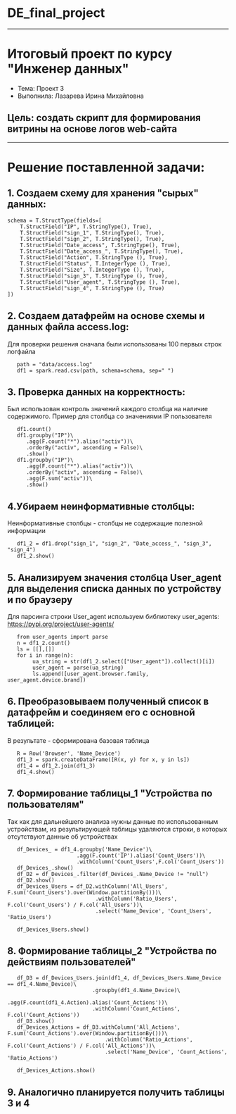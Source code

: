 # DE_final_project
____
# Итоговый проект по курсу "Инженер данных"

- Тема: Проект 3
- Выполнила: Лазарева Ирина Михайловна

## Цель: создать скрипт для формирования витрины на основе логов web-сайта
____

# Решение поставленной задачи:

## 1. Создаем схему для хранения "сырых" данных:
```
schema = T.StructType(fields=[
    T.StructField("IP", T.StringType(), True),
    T.StructField("sign_1", T.StringType(), True),
    T.StructField("sign_2", T.StringType(), True),
    T.StructField("Date_access", T.StringType(), True),
    T.StructField("Date_access_", T.StringType(), True),
    T.StructField("Action", T.StringType (), True),
    T.StructField("Status", T.IntegerType (), True),
    T.StructField("Size", T.IntegerType (), True),
    T.StructField("sign_3", T.StringType (), True),
    T.StructField("User_agent", T.StringType (), True),
    T.StructField("sign_4", T.StringType (), True)
])
```

## 2. Создаем датафрейм на основе схемы и данных файла access.log:
Для проверки решения сначала были использованы 100 первых строк логфайла
```
   path = "data/access.log"
   df1 = spark.read.csv(path, schema=schema, sep=" ")
```

## 3. Проверка данных на корректность:
 Был использован контроль значений каждого столбца на наличие содержимого.
 Пример для столбца со значениями IP пользователя
```
   df1.count()
   df1.groupby("IP")\
      .agg(F.count("*").alias("activ"))\
      .orderBy("activ", ascending = False)\
      .show()
   df1.groupby("IP")\
      .agg(F.count("*").alias("activ"))\
      .orderBy("activ", ascending = False)\
      .agg(F.sum("activ"))\
      .show()
``` 
## 4.Убираем неинформативные столбцы:
 Неинформативные столбцы - столбцы не содержащие полезной информации
```
   df1_2 = df1.drop("sign_1", "sign_2", "Date_access_", "sign_3", "sign_4")
   df1_2.show()
```
 ## 5. Анализируем значения столбца User_agent для выделения списка данных по устройству и по браузеру
  Для парсинга строки User_agent используем библиотеку user_agents:
  https://pypi.org/project/user-agents/
```
   from user_agents import parse
   n = df1_2.count()
   ls = [[],[]]
   for i in range(n):
        ua_string = str(df1_2.select(["User_agent"]).collect()[i])
        user_agent = parse(ua_string)
        ls.append([user_agent.browser.family, user_agent.device.brand])
```
## 6. Преобразовываем полученный список в датафрейм и соединяем его с основной таблицей:
  В результате - сформирована базовая таблица
```
   R = Row('Browser', 'Name_Device')
   df1_3 = spark.createDataFrame([R(x, y) for x, y in ls])
   df1_4 = df1_2.join(df1_3)
   df1_4.show()
```
## 7. Формирование таблицы_1 "Устройства по пользователям"
  Так как для дальнейшего анализа нужны данные по использованным устройствам, из результирующей 
  таблицы удаляются строки, в которых отсутствуют данные об устройствах
```
   df_Devices_ = df1_4.groupby('Name_Device')\
                      .agg(F.count('IP').alias('Count_Users'))\
                      .withColumn('Count_Users',F.col('Count_Users'))       
   df_Devices_.show()
   df_D2 = df_Devices_.filter(df_Devices_.Name_Device != "null")
   df_D2.show()
   df_Devices_Users = df_D2.withColumn('All_Users', F.sum('Count_Users').over(Window.partitionBy()))\
                            .withColumn('Ratio_Users', F.col('Count_Users') / F.col('All_Users'))\
                            .select('Name_Device', 'Count_Users', 'Ratio_Users')
       
   df_Devices_Users.show()
```
## 8. Формирование таблицы_2 "Устройства по действиям пользователей"
```
   df_D3 = df_Devices_Users.join(df1_4, df_Devices_Users.Name_Device == df1_4.Name_Device)\
                           .groupby(df1_4.Name_Device)\
                           .agg(F.count(df1_4.Action).alias('Count_Actions'))\
                           .withColumn('Count_Actions', F.col('Count_Actions'))
   df_D3.show() 
   df_Devices_Actions = df_D3.withColumn('All_Actions', F.sum('Count_Actions').over(Window.partitionBy()))\
                               .withColumn('Ratio_Actions', F.col('Count_Actions') / F.col('All_Actions'))\
                               .select('Name_Device', 'Count_Actions', 'Ratio_Actions')
       
   df_Devices_Actions.show()
```
## 9. Аналогично планируется получить таблицы 3 и 4
